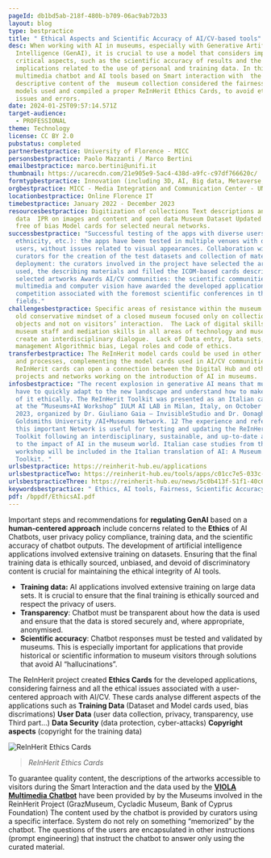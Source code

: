 ```yaml
---
pageId: db1bd5ab-218f-480b-b709-06ac9ab72b33
layout: blog
type: bestpractice
title: " Ethical Aspects and Scientific Accuracy of AI/CV-based tools"
desc: When working with AI in museums, especially with Generative Artificial
  Intelligence (GenAI), it is crucial to use a model that considers important
  critical aspects, such as the scientific accuracy of results and the ethical
  implications related to the use of personal and training data. In this regard,
  multimedia chatbot and AI tools based on Smart interaction with  the
  descriptive content of the  museum collection considered the fairness of the
  models used and compiled a proper ReInHerit Ethics Cards, to avoid ethical
  issues and errors.
date: 2024-01-25T09:57:14.571Z
target-audience:
  - PROFESSIONAL
theme: Technology
license: CC BY 2.0
pubstatus: completed
partnerbestpractice: University of Florence - MICC
personsbestpractice: Paolo Mazzanti / Marco Bertini
emailbestpractice: marco.bertini@unifi.it
thumbnail: https://ucarecdn.com/21e905e9-5ac4-438d-a9fc-c97df766620c/
formtypbestpractice: Innovation (including 3D, AI, Big data, Metaverse, etc)
orgbestpractice: MICC - Media Integration and Communication Center - UNIFI
locationbestpractice: Online Florence IT
timebestpractice: January 2022 - December 2023
resourcesbestpractice: Digitization of collections Text descriptions and open
  data  IPR on images and content and open data Museum Dataset Updated datasets
  free of bias Model cards for selected neural networks.
successbestpractice: "Successful testing of the apps with diverse users (age,
  ethnicity, etc.): the apps have been tested in multiple venues with diverse
  users, without issues related to visual appearances. Collaboration with museum
  curators for the creation of the test datasets and collection of materials for
  deployment: the curators involved in the project have selected the artworks
  used, the describing materials and filled the ICOM-based cards describing the
  selected artworks Awards AI/CV communities: the scientific communities in
  multimedia and computer vision have awarded the developed applications in demo
  competition associated with the foremost scientific conferences in those
  fields."
challengesbestpractice: Specific areas of resistance within the museum due an
  old conservative mindset of a closed museum focused only on collections,
  objects and not on visitors’ interaction.  The Lack of digital skills by
  museum staff and mediation skills in all areas of technology and museums to
  create an interdisciplinary dialogue.  Lack of Data entry, Data sets,
  management Algorithmic bias, Legal roles and code of ethics.
transferbestpractice: The ReInHerit model cards could be used in other projects
  and processes, complementing the model cards used in AI/CV communities. The
  ReInHerit cards can open a connection between the Digital Hub and other CH
  projects and networks working on the introduction of AI in museums.
infosbestpractice: "The recent explosion in generative AI means that museums
  have to quickly adapt to the new landscape and understand how to make the most
  of it ethically. The ReInHerit Toolkit was presented as an Italian case study
  at the “Museums+AI Workshop” IULM AI LAB in Milan, Italy, on October 9th,
  2023, organized by Dr. Giuliano Gaia – InvisibleStudio and Dr. Oonagh Murphy,
  Goldsmiths University /AI+Museums Network. 12 The experience and reference to
  this important Network is useful for testing and updating the ReInHerit
  Toolkit following an interdisciplinary, sustainable, and up-to-date approach
  to the impact of AI in the museum world. Italian case studies from this
  workshop will be included in the Italian translation of AI: A Museum Planning
  Toolkit. "
urlsbestpractice: https://reinherit-hub.eu/applications
urlsbestpracticeTwo: https://reinherit-hub.eu/tools/apps/c01cc7e5-033c-4d07-a56f-4612f9f210b3
urlsbestpracticeThree: https://reinherit-hub.eu/news/5c0b413f-51f1-40c6-9524-9dc0dc87be3b
keywordsbestpractice: " Ethics, AI tools, Fairness, Scientific Accuracy "
pdf: /bppdf/EthicsAI.pdf
---
```

Important steps and recommendations for **regulating GenAI** based on a **human-centered approach** include concerns related to the **Ethics** of AI Chatbots, user privacy policy compliance, training data, and the scientific accuracy of chatbot outputs. The development of artificial intelligence applications involved extensive training on datasets. Ensuring that the final training data is ethically sourced, unbiased, and devoid of discriminatory content is crucial for maintaining the ethical integrity of AI tools. 

* **Training data:** AI applications involved extensive training on large data sets. It is crucial to ensure that the final training is ethically sourced and respect the privacy of users.
* **Transparency**: Chatbot must be transparent about how the data is used and ensure that the data is stored securely and, where appropriate, anonymised.
* **Scientific accuracy**: Chatbot responses must be tested and validated by museums. This is especially important for applications that provide historical or scientific information to museum visitors through solutions that avoid AI “hallucinations”.

The ReInHerit project created **Ethics Cards** for the developed applications, considering fairness and all the ethical issues associated with a user-centered approach with AI/CV. These cards analyse different aspects of the applications such as **Training Data** (Dataset and Model cards used, bias discrimations) **User Data** (user data collection, privacy, transparency, use Third part…) **Data Security** (data protection, cyber-attacks) **Copyright aspects** (copyright for the training data)

![ReInHerit Ethics Cards](https://ucarecdn.com/c00e1c96-8dd5-4651-80d7-7d3ff25b9aaf/ "ReInHerit Ethics Cards")

> *ReInHerit Ethics Cards*

To guarantee quality content, the descriptions of the artworks accessible to visitors during the Smart Interaction and the data used by the [**VIOLA Multimedia** **Chatbot**](https://reinherit-hub.eu/tools/apps/c01cc7e5-033c-4d07-a56f-4612f9f210b3) have been provided by by the Museums involved in the ReinHerit Project (GrazMuseum, Cycladic Museum, Bank of Cyprus Foundation) The content used by the chatbot is provided by curators using a specific interface. System do not rely on something “memorized” by the chatbot. The questions of the users are encapsulated in other instructions (prompt engineering) that instruct the chatbot to answer only using the curated material.